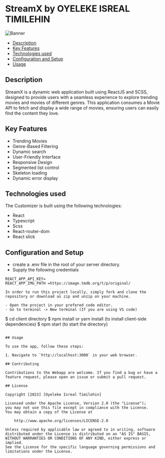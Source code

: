 # StreamX by OYELEKE ISREAL TIMILEHIN

![Banner]('/public/banner.png')

- [Description](#Description)
- [Key Features](#key-features)
- [Technologies used](#technologies-used)
- [Configuration and Setup](#configuration-and-setup)
- [Usage](#Usage)

## Description

StreamX is a dynamic web application built using ReactJS and SCSS, designed to provide users with a seamless experience to explore trending movies and movies of different genres. This application consumes a Movie API to fetch and display a wide range of movies, ensuring users can easily find the content they love.

## Key Features

- Trending Movies
- Genre-Based Filtering
- Dynamic search
- User-Friendly Interface
- Responsive Design
- Segmented list control
- Skeleton loading
- Dynamic error display

## Technologies used

The Customizer is built using the following technologies:

- React
- Typescript
- Scss
- React-router-dom
- React slick

## Configuration and Setup

- create a .env file in the root of your server directory.
- Supply the following credentials

```
REACT_APP_API_KEY=
REACT_APP_IMG_PATH =https://image.tmdb.org/t/p/original/

```

```
In order to run this project locally, simply fork and clone the repository or download as zip and unzip on your machine.

- Open the project in your prefered code editor.
- Go to terminal -> New terminal (If you are using VS code)

```

$ cd client directory
$ npm install or yarn install (to install client-side dependencies)
$ npm start (to start the directory)

```

## Usage

To use the app, follow these steps:

1. Navigate to `http://localhost:3000` in your web browser.

## Contributing

Contributions to the Webapp are welcome. If you find a bug or have a feature request, please open an issue or submit a pull request.

## License

Copyright [2023] [Oyeleke Isreal Timilehin]

Licensed under the Apache License, Version 2.0 (the "License");
you may not use this file except in compliance with the License.
You may obtain a copy of the License at

    http://www.apache.org/licenses/LICENSE-2.0

Unless required by applicable law or agreed to in writing, software
distributed under the License is distributed on an "AS IS" BASIS,
WITHOUT WARRANTIES OR CONDITIONS OF ANY KIND, either express or implied.
See the License for the specific language governing permissions and
limitations under the License.
```
